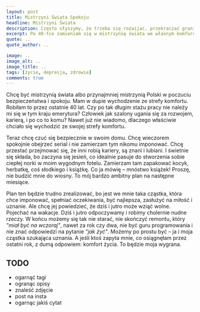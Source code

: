 ```yaml
---
layout: post
title: Mistrzyni Świata Spokoju
headline: Mistrzyni Świata
description: Często słyszymy, że trzeba się rozwijać, przekraczać granice, wychodzić ze strefy komfortu. Ale ja mam zupełnie inne marzenie – chcę być mistrzynią świata w... odpoczywaniu.
excerpt: Po 40-tce zamieniam się w mistrzynię świata we własnym komforcie.
quote: ..
quote_author: ..

image: ..
image_alt: ..
image_title: ..
tags: [życie, depresja, zdrowie]
comments: true
---
```


Chcę być mistrzynią świata albo przynajmniej mistrzynią Polski w poczuciu bezpieczeństwa i spokoju. Mam w dupie wychodzenie ze strefy komfortu. Robiłam to przez ostatnie 40 lat. Czy po tak długim stażu pracy nie należy mi się w tym kraju emerytura? Człowiek jak szalony ugania się za rozwojem, karierą, i po co to komu? Nawet już nie wiadomo, dlaczego właściwie chciało się wychodzić ze swojej strefy komfortu.

Teraz chcę czuć się bezpiecznie w swoim domu. Chcę wieczorem spokojnie obejrzeć serial i nie zamierzam tym nikomu imponować. Chcę przestać przejmować się, że inni robią kariery, są znani i lubiani. I świetnie się składa, bo zaczyna się jesień, co idealnie pasuje do stworzenia sobie ciepłej norki w moim wygodnym fotelu. Zamierzam tam zapakować kocyk, herbatkę, coś słodkiego i książkę. Co ja mówię – mnóstwo książek! Proszę, nie budzić mnie do wiosny. To mój bardzo ambitny plan na następne miesiące.

Plan ten będzie trudno zrealizować, bo jest we mnie taka cząstka, która chce imponować, spełniać oczekiwania, być najlepsza, zasłużyć na miłość i uznanie. Ale chcę jej powiedzieć, że dziś i jutro może wziąć wolne. Pojechać na wakacje. Dziś i jutro odpoczywamy i robimy cholernie nudne rzeczy. W końcu możemy się tak nie starać, nie skończyć remontu, który _"miał być na wczoraj"_, nawet za rok czy dwa, nie być guru programowania i nie znać odpowiedzi na pytanie _"jak żyć"_. Możemy po prostu być – ja i moja cząstka szukająca uznania. A jeśli ktoś zapyta mnie, co osiągnęłam przez ostatni rok, z dumą odpowiem: komfort życia. To będzie moja wygrana.


TODO
----
- ogarnąć tagi
- ogranąc opisy
- znaleść zdjęcie
- post na insta
- ogarnąc jakiś cytat
